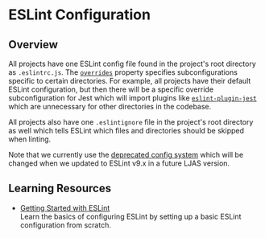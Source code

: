 # ESLint Configuration

## Overview

All projects have one ESLint config file found in the project's root directory as `.eslintrc.js`. The [`overrides`](https://eslint.org/docs/latest/use/configure/configuration-files-deprecated#how-do-overrides-work) property specifies subconfigurations specific to certain directories. For example, all projects have their default ESLint configuration, but then there will be a specific override subconfiguration for Jest which will import plugins like [`eslint-plugin-jest`](https://github.com/jest-community/eslint-plugin-jest) which are unnecessary for other directories in the codebase.

All projects also have one `.eslintignore` file in the project's root directory as well which tells ESLint which files and directories should be skipped when linting.

Note that we currently use the [deprecated config system](https://eslint.org/docs/latest/use/configure/configuration-files-deprecated) which will be changed when we updated to ESLint v9.x in a future LJAS version.

## Learning Resources

-   [Getting Started with ESLint](https://eslint.org/docs/v8.x/use/getting-started)  
    Learn the basics of configuring ESLint by setting up a basic ESLint configuration from scratch.
